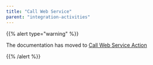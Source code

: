```yaml
---
title: "Call Web Service"
parent: "integration-activities"
---
```



{{% alert type="warning" %}}

The documentation has moved to [Call Web Service Action](call-web-service-action)

{{% /alert %}}
